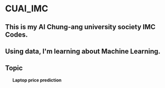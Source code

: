 # CUAI_IMC

## This is my AI Chung-ang university society IMC Codes.
## Using data, I'm learning about Machine Learning.

## Topic
<ul><b>Laptop price prediction
